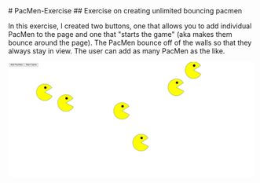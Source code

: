 <div markdown="1">
# PacMen-Exercise
## Exercise on creating unlimited bouncing pacmen
<p>In this exercise, I created two buttons, one that allows you to add individual PacMen to the page and one that "starts the game" (aka makes them bounce around the page). The PacMen bounce off of the walls so that they always stay in view. The user can add as many PacMen as the like.</p>
<img src= "pacmen.png" width='500' />
</div>
